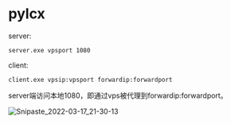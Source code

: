 # pylcx
server:

```
server.exe vpsport 1080
```

client:

```
client.exe vpsip:vpsport forwardip:forwardport
```

server端访问本地1080，即通过vps被代理到forwardip:forwardport。

![Snipaste_2022-03-17_21-30-13](https://user-images.githubusercontent.com/88264212/158820364-c664080d-85dc-420c-b175-dd2ca8599588.png)
